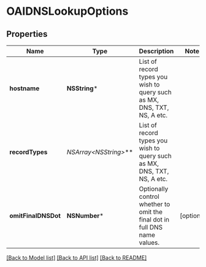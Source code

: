 # OAIDNSLookupOptions

## Properties
Name | Type | Description | Notes
------------ | ------------- | ------------- | -------------
**hostname** | **NSString*** | List of record types you wish to query such as MX, DNS, TXT, NS, A etc. | 
**recordTypes** | **NSArray&lt;NSString*&gt;*** | List of record types you wish to query such as MX, DNS, TXT, NS, A etc. | 
**omitFinalDNSDot** | **NSNumber*** | Optionally control whether to omit the final dot in full DNS name values. | [optional] 

[[Back to Model list]](../README#documentation-for-models) [[Back to API list]](../README#documentation-for-api-endpoints) [[Back to README]](../README)


